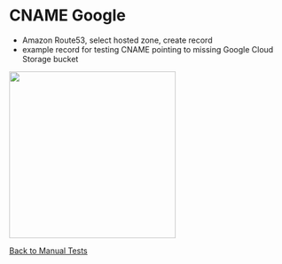 # CNAME Google

* Amazon Route53, select hosted zone, create record
* example record for testing CNAME pointing to missing Google Cloud Storage bucket

<img src="images/cname-google.png" width="300">

[Back to Manual Tests](../manual-tests.md)
